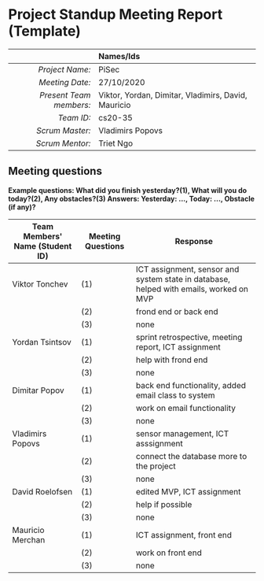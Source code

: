 # Project Standup Meeting Report (Template)

|                          | **Names/Ids**  |
|-------------------------:|:---------------|
| *Project Name:*          |PiSec			|
| *Meeting Date:*          |27/10/2020		|
| *Present Team members:*  |Viktor, Yordan, Dimitar, Vladimirs, David, Mauricio|
| *Team ID:*               |cs20-35			|
| *Scrum  Master:*         |Vladimirs Popovs|
| *Scrum  Mentor:*         |Triet Ngo|
 
## Meeting questions

**Example questions: What did you finish yesterday?(1), What will you do today?(2), Any obstacles?(3)   Answers: Yesterday: ..., Today: ..., Obstacle (if any)?**

| **Team Members' Name (Student ID)** | **Meeting Questions** | **Response**  |
|-------------------------------------|-----------------------|---------------|
| Viktor Tonchev                      |(1)					  |ICT assignment, sensor and system state in database, helped with emails, worked on MVP|
|									  |(2)					  |frond end or back end|
|									  |(3)					  |none|
| Yordan Tsintsov                     |(1)					  |sprint retrospective, meeting report, ICT assignment|
|									  |(2)					  |help with frond end|
|									  |(3)					  |none|
| Dimitar Popov                       |(1)					  |back end functionality, added email class to system|
|									  |(2)					  |work on email functionality|
|									  |(3)					  |none|
| Vladimirs Popovs                    |(1)					  |sensor management, ICT asssignment|
|									  |(2)					  |connect the database more to the project|
|									  |(3)					  |none|
| David Roelofsen                     |(1)					  |edited MVP, ICT assignment|
|									  |(2)					  |help if possible|
|									  |(3)					  |none|
| Mauricio Merchan                    |(1)					  |ICT assignment, front end|
|									  |(2)					  |work on front end|
|									  |(3)					  |none|
